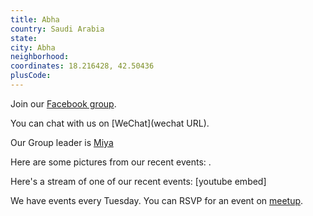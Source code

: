 ```yaml
---
title: Abha
country: Saudi Arabia
state: 
city: Abha
neighborhood: 
coordinates: 18.216428, 42.50436
plusCode:
---
```

Join our [Facebook group](https://www.facebook.com/groups/free.code.camp.abha).

You can chat with us on [WeChat](wechat URL).

Our Group leader is [Miya](freecodecamp.org/miya)

Here are some pictures from our recent events:
![]().

Here's a stream of one of our recent events:
[youtube embed]

We have events every Tuesday. You can RSVP for an event on [meetup](meetupurl).
